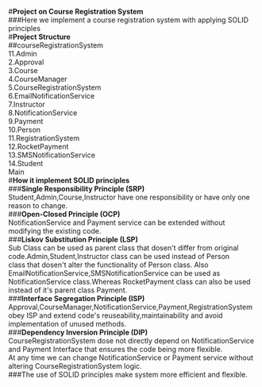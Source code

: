 #**Project on Course Registration System**<br/>
###Here we implement a course registration system with applying SOLID principles<br/>
#**Project Structure**<br/>
##courseRegistrationSystem<br/>
11.Admin<br/>
2.Approval<br/>
3.Course<br/>
4.CourseManager<br/>
5.CourseRegistrationSystem<br/>
6.EmailNotificationService<br/>
7.Instructor<br/>
8.NotificationService<br/>
9.Payment<br/>
10.Person<br/>
11.RegistrationSystem<br/>
12.RocketPayment<br/>
13.SMSNotificationService<br/>
14.Student<br/>
   Main<br/>
#**How it implement SOLID principles**<br/>
###**Single Responsibility Principle (SRP)**<br/>
Student,Admin,Course,Instructor have one responsibility or have only one reason to change.<br/>
###**Open-Closed Principle (OCP)**<br/>
NotificationService and Payment service can be extended without modifying the existing code.<br/>
###**Liskov Substitution Principle (LSP)**<br/>
Sub Class can be used as parent class that dosen't differ from original code.Admin,Student,Instructor class can be used instead of Person<br/>
class that dosen't alter the functionality of Person class. Also EmailNotificationService,SMSNotificationService can be used as<br/>
NotificationService class.Whereas RocketPayment class can also be used instead of it's parent class Payment.<br/>
###**Interface Segregation Principle (ISP)**<br/>
Approval,CourseManager,NotificationService,Payment,RegistrationSystem obey ISP and extend code's reuseability,maintainability and avoid<br/> 
implementation of unused methods.<br/>
###**Dependency Inversion Principle (DIP)**<br/>
CourseRegistrationSystem dose not directly depend on NotificationService and Payment Interface that ensures the code being more flexible.<br/>
At any time we can change NotificationService or Payment service without altering CourseRegistrationSystem logic.<br/>
###The use of SOLID principles make system more efficient and flexible.<br/>
